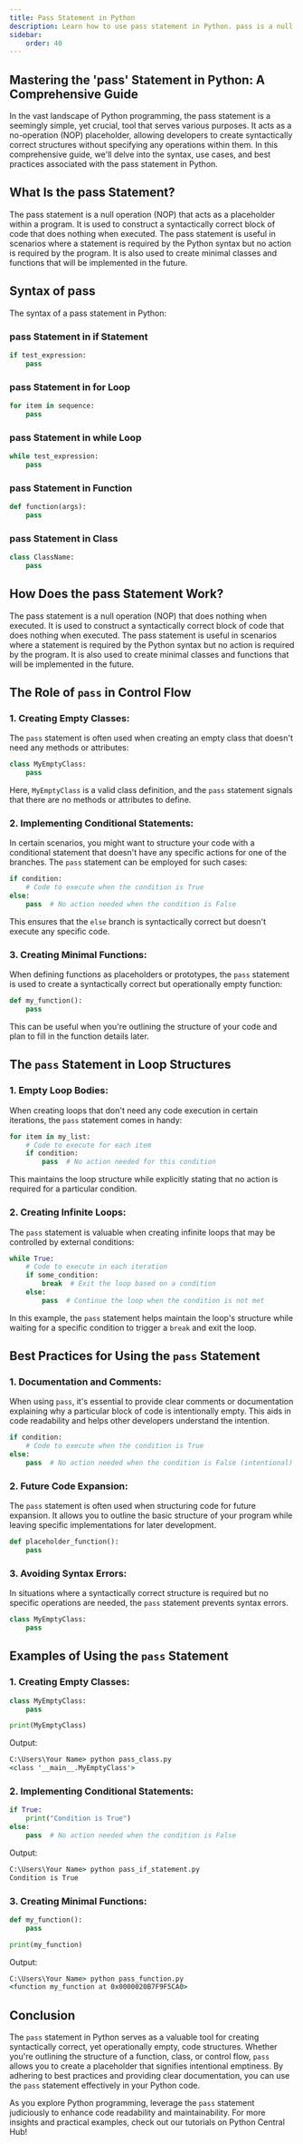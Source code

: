 ```yaml
---
title: Pass Statement in Python
description: Learn how to use pass statement in Python. pass is a null statement in Python. Nothing happens when it is executed. It is used as a placeholder. Suppose we have a loop or a function that is not implemented yet, but we want to implement it in the future. They cannot have an empty body. The interpreter would complain. So, we use the pass statement to construct a body that does nothing.
sidebar: 
    order: 40
---
```


## Mastering the 'pass' Statement in Python: A Comprehensive Guide
In the vast landscape of Python programming, the pass statement is a seemingly simple, yet crucial, tool that serves various purposes. It acts as a no-operation (NOP) placeholder, allowing developers to create syntactically correct structures without specifying any operations within them. In this comprehensive guide, we'll delve into the syntax, use cases, and best practices associated with the pass statement in Python.

## What Is the pass Statement?
The pass statement is a null operation (NOP) that acts as a placeholder within a program. It is used to construct a syntactically correct block of code that does nothing when executed. The pass statement is useful in scenarios where a statement is required by the Python syntax but no action is required by the program. It is also used to create minimal classes and functions that will be implemented in the future.

## Syntax of pass
The syntax of a pass statement in Python:

### pass Statement in if Statement
```python title="pass_if_statement.py" showLineNumbers{1} {1-3}
if test_expression:
    pass
```

### pass Statement in for Loop
```python title="pass_for_loop.py" showLineNumbers{1} {1-3}
for item in sequence:
    pass
```

### pass Statement in while Loop
```python title="pass_while_loop.py" showLineNumbers{1} {1-3}
while test_expression:
    pass
```

### pass Statement in Function
```python title="pass_function.py" showLineNumbers{1} {1-3}
def function(args):
    pass
```

### pass Statement in Class
```python title="pass_class.py" showLineNumbers{1} {1-3}
class ClassName:
    pass
```

## How Does the pass Statement Work?
The pass statement is a null operation (NOP) that does nothing when executed. It is used to construct a syntactically correct block of code that does nothing when executed. The pass statement is useful in scenarios where a statement is required by the Python syntax but no action is required by the program. It is also used to create minimal classes and functions that will be implemented in the future. 


## The Role of `pass` in Control Flow

### 1. **Creating Empty Classes:**

The `pass` statement is often used when creating an empty class that doesn't need any methods or attributes:

```python title="pass_class.py" showLineNumbers{1} {1-3}
class MyEmptyClass:
    pass
```

Here, `MyEmptyClass` is a valid class definition, and the `pass` statement signals that there are no methods or attributes to define.

### 2. **Implementing Conditional Statements:**

In certain scenarios, you might want to structure your code with a conditional statement that doesn't have any specific actions for one of the branches. The `pass` statement can be employed for such cases:

```python title="pass_if_statement.py" showLineNumbers{1} {1-5}
if condition:
    # Code to execute when the condition is True
else:
    pass  # No action needed when the condition is False
```

This ensures that the `else` branch is syntactically correct but doesn't execute any specific code.

### 3. **Creating Minimal Functions:**

When defining functions as placeholders or prototypes, the `pass` statement is used to create a syntactically correct but operationally empty function:

```python title="pass_function.py" showLineNumbers{1} {1-3}
def my_function():
    pass
```

This can be useful when you're outlining the structure of your code and plan to fill in the function details later.

## The `pass` Statement in Loop Structures

### 1. **Empty Loop Bodies:**

When creating loops that don't need any code execution in certain iterations, the `pass` statement comes in handy:

```python title="pass_for_loop.py" showLineNumbers{1} {1-5}
for item in my_list:
    # Code to execute for each item
    if condition:
        pass  # No action needed for this condition
```

This maintains the loop structure while explicitly stating that no action is required for a particular condition.

### 2. **Creating Infinite Loops:**

The `pass` statement is valuable when creating infinite loops that may be controlled by external conditions:

```python title="pass_while_loop.py" showLineNumbers{1} {1-10}
while True:
    # Code to execute in each iteration
    if some_condition:
        break  # Exit the loop based on a condition
    else:
        pass  # Continue the loop when the condition is not met
```

In this example, the `pass` statement helps maintain the loop's structure while waiting for a specific condition to trigger a `break` and exit the loop.

## Best Practices for Using the `pass` Statement

### 1. **Documentation and Comments:**

When using `pass`, it's essential to provide clear comments or documentation explaining why a particular block of code is intentionally empty. This aids in code readability and helps other developers understand the intention.

```python title="pass_if_statement.py" showLineNumbers{1} {1-5}
if condition:
    # Code to execute when the condition is True
else:
    pass  # No action needed when the condition is False (intentional)
```

### 2. **Future Code Expansion:**

The `pass` statement is often used when structuring code for future expansion. It allows you to outline the basic structure of your program while leaving specific implementations for later development.

```python title="pass_function.py" showLineNumbers{1} {1-3}
def placeholder_function():
    pass
```

### 3. **Avoiding Syntax Errors:**

In situations where a syntactically correct structure is required but no specific operations are needed, the `pass` statement prevents syntax errors.

```python title="pass_class.py" showLineNumbers{1} {1-3}
class MyEmptyClass:
    pass
```

## Examples of Using the `pass` Statement

### 1. **Creating Empty Classes:**

```python title="pass_class.py" showLineNumbers{1} {1-3}
class MyEmptyClass:
    pass

print(MyEmptyClass)
```

Output:

```cmd title="command" showLineNumbers{1} {2-7}
C:\Users\Your Name> python pass_class.py
<class '__main__.MyEmptyClass'>
```

### 2. **Implementing Conditional Statements:**

```python title="pass_if_statement.py" showLineNumbers{1} {1-5}
if True:
    print("Condition is True")
else:
    pass  # No action needed when the condition is False
```

Output:

```cmd title="command" showLineNumbers{1} {2-3}
C:\Users\Your Name> python pass_if_statement.py
Condition is True
```

### 3. **Creating Minimal Functions:**

```python title="pass_function.py" showLineNumbers{1} {1-2}
def my_function():
    pass

print(my_function)
```

Output:

```cmd title="command" showLineNumbers{1} {2-7}
C:\Users\Your Name> python pass_function.py
<function my_function at 0x0000020B7F9F5CA0>
```

## Conclusion

The `pass` statement in Python serves as a valuable tool for creating syntactically correct, yet operationally empty, code structures. Whether you're outlining the structure of a function, class, or control flow, `pass` allows you to create a placeholder that signifies intentional emptiness. By adhering to best practices and providing clear documentation, you can use the `pass` statement effectively in your Python code.

As you explore Python programming, leverage the `pass` statement judiciously to enhance code readability and maintainability. For more insights and practical examples, check out our tutorials on Python Central Hub!